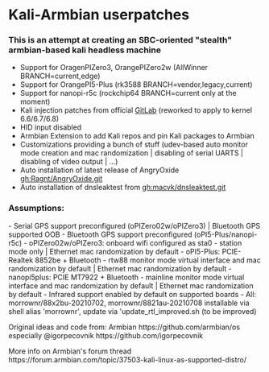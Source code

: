 <h1>Kali-Armbian userpatches </h1>

<h3>This is an attempt at creating an SBC-oriented "stealth" armbian-based kali headless machine</h3>

- Support for OragenPIZero3, OrangePIZero2w (AllWinner BRANCH=current,edge)
- Support for OrangePI5-Plus (rk3588 BRANCH=vendor,legacy,current)
- Support for nanopi-r5c (rockchip64 BRANCH=current only at the moment)
- Kali injection patches from official [GitLab](https://gitlab.com/kalilinux/packages/linux/-/blob/kali/master/debian/patches/series?ref_type=heads) (reworked to apply to kernel 6.6/6.7/6.8)
- HID input disabled
- Armbian Extension to add Kali repos and pin Kali packages to Armbian
- Customizations providing a bunch of stuff (udev-based auto monitor mode creation and mac randomization | disabling of serial UARTS | disabling of video output | ...)
- Auto installation of latest release of AngryOxide [gh:Ragnt/AngryOxide.git](https://github.com/Ragnt/AngryOxide)
- Auto installation of dnsleaktest from [gh:macvk/dnsleaktest.git](https://github.com/macvk/dnsleaktest)

<h3>Assumptions:</h3>
- Serial GPS support preconfigured (oPIZero02w/oPIZero3) | Bluetooth GPS supported OOB
- Bluetooth GPS support preconfigured (oPI5-Plus/nanopi-r5c)
- oPIZero02w/oPIZero3: onboard wifi configured as sta0 - station mode only | Ethernet mac randomization by default
- oPI5-Plus: PCIE-Realtek 8852be + Bluetooth - rtw88 monitor mode virtual interface and mac randomization by default | Ethernet mac randomization by default
- nanopi5plus: PCIE MT7922 + Bluetooth - mainline monitor mode virtual interface and mac randomization by default | Ethernet mac randomization by default
- Infrared support enabled by default on supported boards
- All: morrownr/88x2bu-20210702, morrownr/8821au-20210708 installable via shell alias 'morrownr', update via 'update_rtl_improved.sh (to be improved)

<p> Original ideas and code from: Armbian https://github.com/armbian/os especially @igorpecovnik https://github.com/igorpecovnik </p>
<p>More info on Armbian's forum thread https://forum.armbian.com/topic/37503-kali-linux-as-supported-distro/</p>
